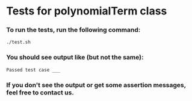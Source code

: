 # Tests for polynomialTerm class

### To run the tests, run the following command:

`./test.sh`

### You should see output like (but not the same):
`Passed test case ___`

### If you don't see the output or get some assertion messages, feel free to contact us.